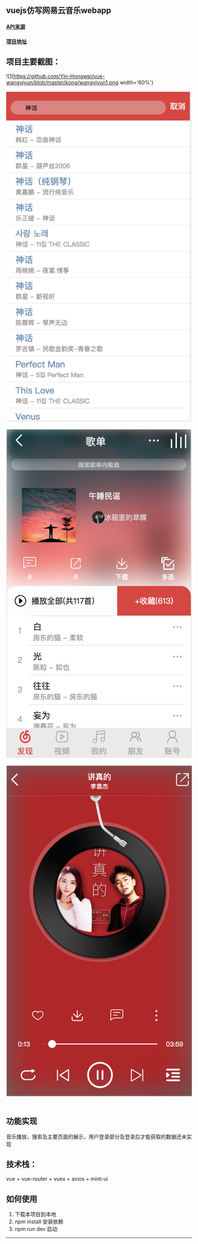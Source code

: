 
vuejs仿写网易云音乐webapp
---

#### [API来源](https://binaryify.github.io/NeteaseCloudMusicApi/#/?id=neteasecloudmusicapi)
#### [项目地址](https://github.com/Yin-Hongwei/vue-wangyiyun)

项目主要截图：
----
![](https://github.com/Yin-Hongwei/vue-wangyiyun/blob/master/kong/wangyiyun1.png width='60%')<br></br>
![](https://github.com/Yin-Hongwei/vue-wangyiyun/blob/master/kong/wangyiyun2.png)<br></br>
![](https://github.com/Yin-Hongwei/vue-wangyiyun/blob/master/kong/wangyiyun3.png)<br></br>
![](https://github.com/Yin-Hongwei/vue-wangyiyun/blob/master/kong/wangyiyun4.png)<br></br>

功能实现
----

音乐播放，搜索及主要页面的展示，用户登录部分及登录后才能获取的数据还未实现

技术栈：
----

vue + vue-router + vuex + axios + mint-ui

如何使用
----

 1. 下载本项目到本地
 2. npm install 安装依赖
 3. npm run dev 启动
---

